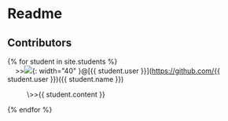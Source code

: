# Readme 
## Contributors

{% for student in site.students %} <br />
&nbsp;&nbsp;&nbsp;&nbsp;>><img src="{{ student.image }}">{: width="40" }@[{{ student.user }}](https://github.com/{{ student.user }})({{ student.name }})

<p>&nbsp;&nbsp;&nbsp;&nbsp;&nbsp;&nbsp;&nbsp;&nbsp;&nbsp;&nbsp;\>>{{ student.content }}</p>
{% endfor %}
